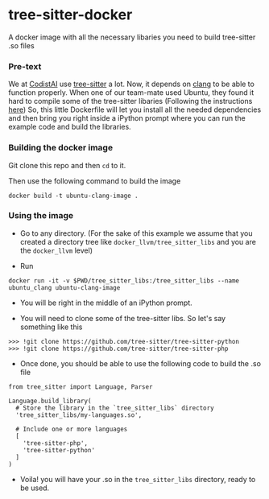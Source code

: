 # tree-sitter-docker
A docker image with all the necessary libaries you need to build tree-sitter .so files


### Pre-text

We at [CodistAI](https://codist-ai.com/) use [tree-sitter](http://tree-sitter.github.io/tree-sitter/) a lot. 
Now, it depends on [clang](https://llvm.org/) to be able to function properly. When one of our team-mate used Ubuntu, they found it
hard to compile some of the tree-sitter libaries (Following the instructions [here](https://github.com/tree-sitter/py-tree-sitter)) So, this little Dockerfile will let you install all the needed dependencies and then bring you right 
inside a iPython prompt where you can run the example code and build the libraries. 

### Building the docker image

Git clone this repo and then `cd` to it.

Then use the following command to build the image

```
docker build -t ubuntu-clang-image .
```

### Using the image

- Go to any directory. (For the sake of this example we assume that you created a directory tree like `docker_llvm/tree_sitter_libs` and you are the `docker_llvm` level)

- Run
```
docker run -it -v $PWD/tree_sitter_libs:/tree_sitter_libs --name ubuntu_clang ubuntu-clang-image
```

- You will be right in the middle of an iPython prompt.

- You will need to clone some of the tree-sitter libs. So let's say something like this 

```
>>> !git clone https://github.com/tree-sitter/tree-sitter-python
>>> !git clone https://github.com/tree-sitter/tree-sitter-php
```

- Once done, you should be able to use the following code to build the .so file
```
from tree_sitter import Language, Parser

Language.build_library(
  # Store the library in the `tree_sitter_libs` directory
  'tree_sitter_libs/my-languages.so',

  # Include one or more languages
  [
    'tree-sitter-php',
    'tree-sitter-python'
  ]
)
```

- Voila! you will have your .so in the `tree_sitter_libs` directory, ready to be used. 